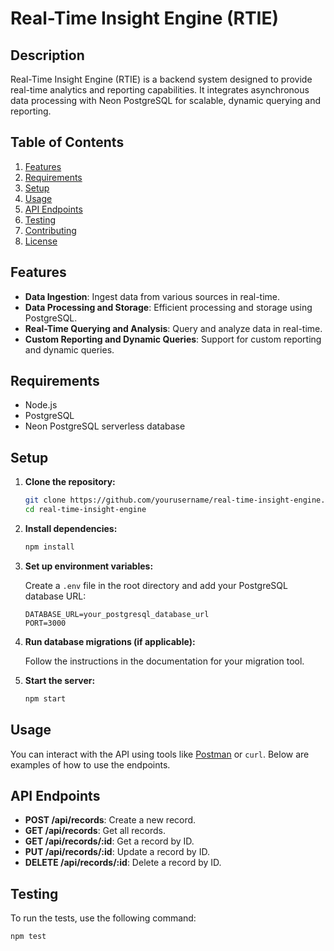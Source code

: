 # Real-Time Insight Engine (RTIE)

## Description

Real-Time Insight Engine (RTIE) is a backend system designed to provide real-time analytics and reporting capabilities. It integrates asynchronous data processing with Neon PostgreSQL for scalable, dynamic querying and reporting.

## Table of Contents

1. [Features](#features)
2. [Requirements](#requirements)
3. [Setup](#setup)
4. [Usage](#usage)
5. [API Endpoints](#api-endpoints)
6. [Testing](#testing)
7. [Contributing](#contributing)
8. [License](#license)

## Features

- **Data Ingestion**: Ingest data from various sources in real-time.
- **Data Processing and Storage**: Efficient processing and storage using PostgreSQL.
- **Real-Time Querying and Analysis**: Query and analyze data in real-time.
- **Custom Reporting and Dynamic Queries**: Support for custom reporting and dynamic queries.

## Requirements

- Node.js
- PostgreSQL
- Neon PostgreSQL serverless database

## Setup

1. **Clone the repository:**

    ```bash
    git clone https://github.com/yourusername/real-time-insight-engine.git
    cd real-time-insight-engine
    ```

2. **Install dependencies:**

    ```bash
    npm install
    ```

3. **Set up environment variables:**

    Create a `.env` file in the root directory and add your PostgreSQL database URL:

    ```
    DATABASE_URL=your_postgresql_database_url
    PORT=3000
    ```

4. **Run database migrations (if applicable):**

    Follow the instructions in the documentation for your migration tool.

5. **Start the server:**

    ```bash
    npm start
    ```

## Usage

You can interact with the API using tools like [Postman](https://www.postman.com/) or `curl`. Below are examples of how to use the endpoints.

## API Endpoints

- **POST /api/records**: Create a new record.
- **GET /api/records**: Get all records.
- **GET /api/records/:id**: Get a record by ID.
- **PUT /api/records/:id**: Update a record by ID.
- **DELETE /api/records/:id**: Delete a record by ID.

## Testing

To run the tests, use the following command:

```bash
npm test
```